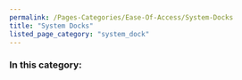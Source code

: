 ```yaml
---
permalink: /Pages-Categories/Ease-Of-Access/System-Docks
title: "System Docks"
listed_page_category: "system_dock"
---
```


### In this category:
